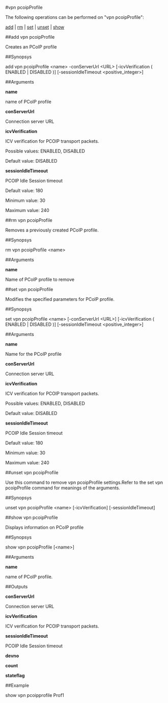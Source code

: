 #vpn pcoipProfile

The following operations can be performed on "vpn pcoipProfile":


[add](#add-vpn-pcoipprofile) | [rm](#rm-vpn-pcoipprofile) | [set](#set-vpn-pcoipprofile) | [unset](#unset-vpn-pcoipprofile) | [show](#show-vpn-pcoipprofile)

##add vpn pcoipProfile

Creates an PCoIP profile


##Synopsys

add vpn pcoipProfile &lt;name> -conServerUrl &lt;URL> [-icvVerification ( ENABLED | DISABLED )] [-sessionIdleTimeout &lt;positive_integer>]


##Arguments

<b>name</b>
name of PCoIP profile

<b>conServerUrl</b>
Connection server URL

<b>icvVerification</b>
ICV verification for PCOIP transport packets.
Possible values: ENABLED, DISABLED
Default value: DISABLED

<b>sessionIdleTimeout</b>
PCOIP Idle Session timeout
Default value: 180
Minimum value: 30
Maximum value: 240



##rm vpn pcoipProfile

Removes a previously created PCoIP profile.


##Synopsys

rm vpn pcoipProfile &lt;name>


##Arguments

<b>name</b>
Name of PCoIP profile to remove



##set vpn pcoipProfile

Modifies the specified parameters for PCoIP profile.


##Synopsys

set vpn pcoipProfile &lt;name> [-conServerUrl &lt;URL>] [-icvVerification ( ENABLED | DISABLED )] [-sessionIdleTimeout &lt;positive_integer>]


##Arguments

<b>name</b>
Name for the PCoIP profile

<b>conServerUrl</b>
Connection server URL

<b>icvVerification</b>
ICV verification for PCOIP transport packets.
Possible values: ENABLED, DISABLED
Default value: DISABLED

<b>sessionIdleTimeout</b>
PCOIP Idle Session timeout
Default value: 180
Minimum value: 30
Maximum value: 240



##unset vpn pcoipProfile

Use this command to remove vpn pcoipProfile settings.Refer to the set vpn pcoipProfile command for meanings of the arguments.


##Synopsys

unset vpn pcoipProfile &lt;name> [-icvVerification] [-sessionIdleTimeout]


##show vpn pcoipProfile

Displays information on PCoIP profile


##Synopsys

show vpn pcoipProfile [&lt;name>]


##Arguments

<b>name</b>
name of PCoIP profile.



##Outputs

<b>conServerUrl</b>
Connection server URL

<b>icvVerification</b>
ICV verification for PCOIP transport packets.

<b>sessionIdleTimeout</b>
PCOIP Idle Session timeout

<b>devno</b>

<b>count</b>

<b>stateflag</b>



##Example

show vpn pcoipprofile Prof1

